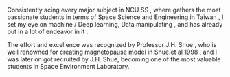

Consistently acing every major subject in NCU SS , where gathers the most passionate students in terms of Space Science and Engineering in Taiwan , I set my eye on machine / Deep learning, Data manipulating , and has already put in a lot of endeavor in it . 

The effort and excellence was recognized by Professor J.H. Shue , who is well renowned for creating magnetopause model in Shue.et al 1998 , and I was later on got recruited by J.H. Shue, becoming one of the most valuable students in Space Environment Laboratory.

